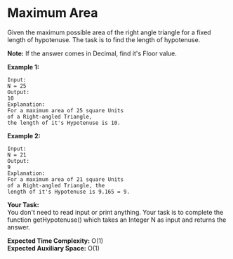 # Maximum Area

Given the maximum possible area of the right angle triangle for a fixed length of hypotenuse. The task is to find the length of hypotenuse.

**Note:** If the answer comes in Decimal, find it's Floor value.

**Example 1:**
```
Input:
N = 25
Output:
10
Explanation:
For a maximum area of 25 square Units
of a Right-angled Triangle,
the length of it's Hypotenuse is 10.
```
**Example 2:**
```
Input:
N = 21
Output:
9
Explanation:
For a maximum area of 21 square Units
of a Right-angled Triangle, the
length of it's Hypotenuse is 9.165 = 9.
```
**Your Task:**<br>
You don't need to read input or print anything. Your task is to complete the function getHypotenuse() which takes an Integer N as input and returns the answer.

**Expected Time Complexity:** O(1)<br>
**Expected Auxiliary Space:** O(1)

